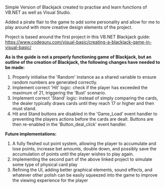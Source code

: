 Simple Version of Blackjack created to practise and learn functions of VB.NET as well as Visual Studio.

Added a pirate flair to the game to add some personality and allow for me to play around with more creative design elements of the project.

Project is based around the first project in this VB.NET Blackjack guide: https://www.codeguru.com/visual-basic/creating-a-blackjack-game-in-visual-basic/ 

**As is the guide is not a properly functioning game of Blackjack, but an outline of the creation of Blackjack, the following changes have needed to be made:**
  1) Properly initialise the 'Random' instance as a shared variable to ensure random numbers are generated correctly.
  2) Implement correct 'Hit' logic: check if the player has exceeded the maximum of 21, triggering the 'Bust' scenario.
  3) Implement correct 'Stand' logic: instead of simply comparing the cards, the dealer typically draws cards until they reach 17 or higher and then must stand.
  4) Hit and Stand buttons are disabled in the 'Game_Load' event handler to preventing the players actions before the cards are dealt. Buttons are then re-enabled in the 'Button_deal_click' event handler.

**Future implementations:**
  1) A fully fleshed out point system, allowing the player to accumulate and lose points, increase bet amounts, double down, and possibly save the accumulation of points until the player wishes to play again.
  2) Implementing the second part of the above linked project to simulate some type of physical card play
  3) Refining the UI, adding better graphical elements, sound effects, and whatever other polish can be easily squeezed into the game to improve the viewing experience for the player
